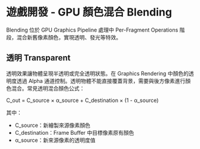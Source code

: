 # 遊戲開發 - GPU 顏色混合 Blending

Blending 位於 GPU Graphics Pipeline 處理中 Per-Fragment Operations 階段，混合新舊像素顏色，實現透明、發光等特效。

## 透明 Transparent

透明效果讓物體呈現半透明或完全透明狀態。在 Graphics Rendering 中顏色的透明度透過 Alpha 通道控制。透明物體不能直接覆蓋背景，需要與後方像素進行顏色混合。常見透明混合顏色公式：

C_out = C_source × α_source + C_destination × (1 - α_source)

其中：
- C_source：新繪製來源像素顏色
- C_destination：Frame Buffer 中目標像素原有顏色
- α_source：新來源像素的透明度值